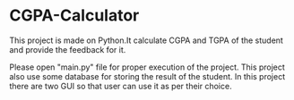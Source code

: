 # CGPA-Calculator
This project is made on Python.It calculate CGPA and TGPA of the student and provide the feedback for it.


Please open "main.py" file for proper execution of the project.
This project also use some database for storing the result of the student.
In this project there are two GUI so that user can use it as per their choice.

